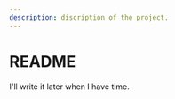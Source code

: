 ```yaml
---
description: discription of the project.
---
```


# README

I'll write it later when I have time. 

